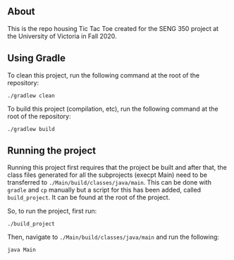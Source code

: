 ## About
This is the repo housing Tic Tac Toe created for the SENG 350 project at the University of Victoria in Fall 2020.

## Using Gradle
To clean this project, run the following command at the root of the repository:
```
./gradlew clean
```

To build this project (compilation, etc), run the following command at the root of the repository:
```
./gradlew build
```

## Running the project
Running this project first requires that the project be built and after that, the class files generated for all the subprojects (execpt Main) 
need to be transferred to `./Main/build/classes/java/main`. This can be done with `gradle` and `cp` manually but a script for this has been added, called `build_project`. It can be found at the root of the project.

So, to run the project, first run:
```
./build_project
```
Then, navigate to `./Main/build/classes/java/main` and run the following:
```
java Main
```